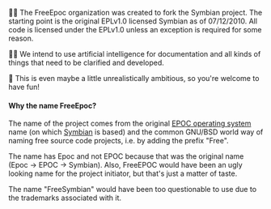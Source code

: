 👩‍💻 The FreeEpoc organization was created to fork the Symbian project. The starting point is the original EPLv1.0 licensed Symbian as of 07/12/2010. All code is licensed under the EPLv1.0 unless an exception is required for some reason.

🙋‍♀️ We intend to use artificial intelligence for documentation and all kinds of things that need to be clarified and developed.

🍿 This is even maybe a little unrealistically ambitious, so you're welcome to have fun!


#### Why the name FreeEpoc?

The name of the project comes from the original [EPOC operating system](https://en.wikipedia.org/wiki/EPOC_(operating_system)) name (on which [Symbian](https://en.wikipedia.org/wiki/Symbian) is based) and the common GNU/BSD world way of naming free source code projects, i.e. by adding the prefix "Free".

The name has Epoc and not EPOC because that was the original name (Epoc -> EPOC -> Symbian). Also, FreeEPOC would have been an ugly looking name for the project initiator, but that's just a matter of taste.

The name "FreeSymbian" would have been too questionable to use due to the trademarks associated with it.
